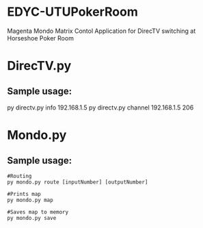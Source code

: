 EDYC-UTUPokerRoom
=================

Magenta Mondo Matrix Contol Application for DirecTV switching at Horseshoe Poker Room

DirecTV.py
==========

Sample usage:
-------------
py directv.py info 192.168.1.5
py directv.py channel 192.168.1.5 206

Mondo.py
========

Sample usage:
-------------
```
#Routing
py mondo.py route [inputNumber] [outputNumber]
```
```
#Prints map
py mondo.py map
```
```
#Saves map to memory
py mondo.py save
```